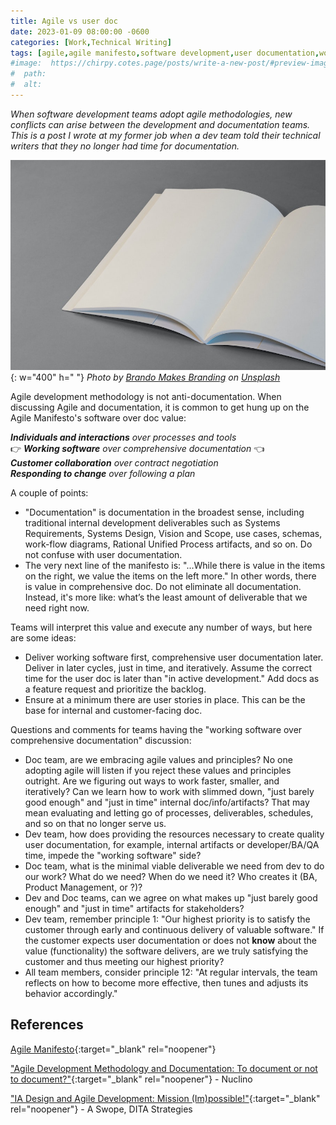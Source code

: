 ```yaml
---
title: Agile vs user doc
date: 2023-01-09 08:00:00 -0600
categories: [Work,Technical Writing]
tags: [agile,agile manifesto,software development,user documentation,work]  # TAG names should always be lowercase
#image:  https://chirpy.cotes.page/posts/write-a-new-post/#preview-image
#  path: 
#  alt:  
---
```

<!-- excerpt -->
*When software development teams adopt agile methodologies, new conflicts can arise between the development and documentation teams. This is a post I wrote at my former job when a dev team told their technical writers that they no longer had time for documentation.*

![blank open book](/assets/img/doc.jpg){: w="400" h=" "}
_Photo by [Brando Makes Branding](https://unsplash.com/pt-br/@brandomakesbranding?utm_source=unsplash&utm_medium=referral&utm_content=creditCopyText) on [Unsplash](https://unsplash.com/images/things/book?utm_source=unsplash&utm_medium=referral&utm_content=creditCopyText)_
  
Agile development methodology is not anti-documentation. When discussing Agile and documentation, it is common to get hung up on the Agile Manifesto's software over doc value:

***Individuals and interactions** over processes and tools* <br>
:point_right: ***Working software** over comprehensive documentation* :point_left: <br>
***Customer collaboration** over contract negotiation* <br>
***Responding to change** over following a plan*

A couple of points:
- "Documentation" is documentation in the broadest sense, including traditional internal development deliverables such as Systems Requirements, Systems Design, Vision and Scope, use cases, schemas, work-flow diagrams, Rational Unified Process artifacts, and so on. Do not confuse with user documentation.
- The very next line of the manifesto is: "...While there is value in the items on the right, we value the items on the left more." In other words, there is value in comprehensive doc. Do not eliminate all documentation. Instead, it's more like: what’s the least amount of deliverable that we need right now.

Teams will interpret this value and execute any number of ways, but here are some ideas: 
- Deliver working software first, comprehensive user documentation later. Deliver in later cycles, just in time, and iteratively. Assume the correct time for the user doc is later than "in active development." Add docs as a feature request and prioritize the backlog.
- Ensure at a minimum there are user stories in place. This can be the base for internal and customer-facing doc.

Questions and comments for teams having the "working software over comprehensive documentation" discussion: 
- Doc team, are we embracing agile values and principles? No one adopting agile will listen if you reject these values and principles outright. Are we figuring out ways to work faster, smaller, and iteratively? Can we learn how to work with slimmed down, "just barely good enough" and "just in time" internal doc/info/artifacts? That may mean evaluating and letting go of processes, deliverables, schedules, and so on that no longer serve us. 
- Dev team, how does providing the resources necessary to create quality user documentation, for example, internal artifacts or developer/BA/QA time, impede the "working software" side?
- Doc team, what is the minimal viable deliverable we need from dev to do our work? What do we need? When do we need it? Who creates it (BA, Product Management, or ?)? 
- Dev and Doc teams, can we agree on what makes up "just barely good enough" and "just in time" artifacts for stakeholders?
- Dev team, remember principle 1: "Our highest priority is to satisfy the customer through early and continuous delivery of valuable software." If the customer expects user documentation or does not **know** about the value (functionality) the software delivers, are we truly satisfying the customer and thus meeting our highest priority? 
- All team members, consider principle 12: "At regular intervals, the team reflects on how to become more effective, then tunes and adjusts its behavior accordingly."

## References
[Agile Manifesto](https://agilemanifesto.org/){:target="_blank" rel="noopener"}

["Agile Development Methodology and Documentation: To document or not to document?"](https://www.nuclino.com/articles/agile-documentation){:target="_blank" rel="noopener"} - Nuclino

["IA Design and Agile Development: Mission (Im)possible!"](https://www.ditastrategies.com/media/ia-design-and-agile-development-mission-impossible){:target="_blank" rel="noopener"} - A Swope, DITA Strategies